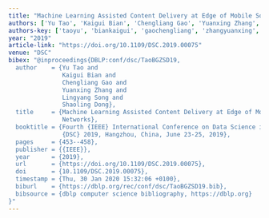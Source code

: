 ```yaml
---
title: "Machine Learning Assisted Content Delivery at Edge of Mobile Social Networks"
authors: ['Yu Tao', 'Kaigui Bian', 'Chengliang Gao', 'Yuanxing Zhang', 'Lingyang Song', 'Shaoling Dong']
authors-key: ['taoyu', 'biankaigui', 'gaochengliang', 'zhangyuanxing', 'songlingyang', 'dongshaoling']
year: "2019"
article-link: "https://doi.org/10.1109/DSC.2019.00075"
venue: "DSC"
bibex: "@inproceedings{DBLP:conf/dsc/TaoBGZSD19,
  author    = {Yu Tao and
               Kaigui Bian and
               Chengliang Gao and
               Yuanxing Zhang and
               Lingyang Song and
               Shaoling Dong},
  title     = {Machine Learning Assisted Content Delivery at Edge of Mobile Social
               Networks},
  booktitle = {Fourth {IEEE} International Conference on Data Science in Cyberspace,
               {DSC} 2019, Hangzhou, China, June 23-25, 2019},
  pages     = {453--458},
  publisher = {{IEEE}},
  year      = {2019},
  url       = {https://doi.org/10.1109/DSC.2019.00075},
  doi       = {10.1109/DSC.2019.00075},
  timestamp = {Thu, 30 Jan 2020 15:32:06 +0100},
  biburl    = {https://dblp.org/rec/conf/dsc/TaoBGZSD19.bib},
  bibsource = {dblp computer science bibliography, https://dblp.org}
}"
---
```

